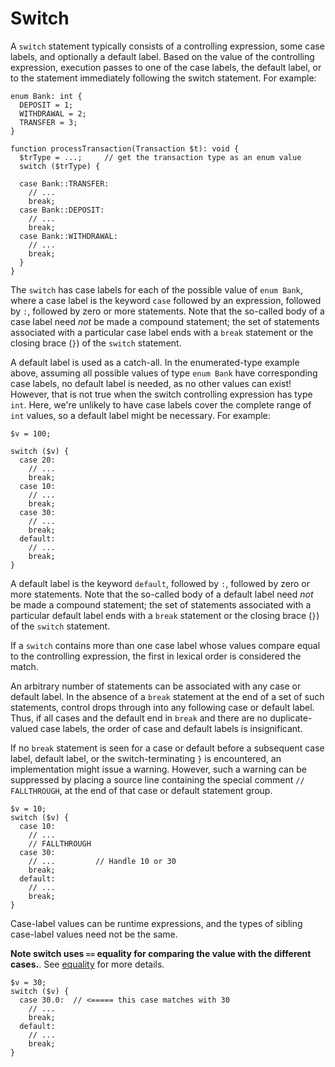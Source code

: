 # Switch

A `switch` statement typically consists of a controlling expression, some case labels, and optionally a default label.  Based on the
value of the controlling expression, execution passes to one of the case labels, the default label, or to the statement immediately
following the switch statement.  For example:

```hack no-extract
enum Bank: int {
  DEPOSIT = 1;
  WITHDRAWAL = 2;
  TRANSFER = 3;
}

function processTransaction(Transaction $t): void {
  $trType = ...;     // get the transaction type as an enum value
  switch ($trType) {

  case Bank::TRANSFER:
    // ...
    break;
  case Bank::DEPOSIT:
    // ...
    break;
  case Bank::WITHDRAWAL:
    // ...
    break;
  }
}
```

The `switch` has case labels for each of the possible value of `enum Bank`, where a case label is the keyword `case` followed by an
expression, followed by `:`, followed by zero or more statements.  Note that the so-called body of a case label need *not* be made a
compound statement; the set of statements associated with a particular case label ends with a `break` statement or the closing brace (`}`)
of the `switch` statement.

A default label is used as a catch-all.  In the enumerated-type example above, assuming all possible values of type `enum Bank` have
corresponding case labels, no default label is needed, as no other values can exist!  However, that is not true when the switch controlling
expression has type `int`. Here, we're unlikely to have case labels cover the complete range of `int` values, so a default label might be
necessary.  For example:

```hack
$v = 100;

switch ($v) {
  case 20:
    // ...
    break;
  case 10:
    // ...
    break;
  case 30:
    // ...
    break;
  default:
    // ...
    break;
}
```

A default label is the keyword `default`, followed by `:`, followed by zero or more statements.  Note that the so-called body of a default
label need *not* be made a compound statement; the set of statements associated with a particular default label ends with a `break`
statement or the closing brace (`}`) of the `switch` statement.

If a `switch` contains more than one case label whose values compare equal to the controlling expression, the first in lexical order is
considered the match.

An arbitrary number of statements can be associated with any case or default label. In the absence of a `break` statement at the end of
a set of such statements, control drops through into any following case or default label. Thus, if all cases and the default end in `break`
and there are no duplicate-valued case labels, the order of case and default labels is insignificant.

If no `break` statement is seen for a case or default before a subsequent case label, default label, or the switch-terminating `}` is
encountered, an implementation might issue a warning. However, such a warning can be suppressed by placing a source line containing the
special comment `// FALLTHROUGH`, at the end of that case or default statement group.

```hack
$v = 10;
switch ($v) {
  case 10:
    // ...
    // FALLTHROUGH
  case 30:
    // ...         // Handle 10 or 30
    break;
  default:
    // ...
    break;
}
```

Case-label values can be runtime expressions, and the types of sibling case-label values need not be the same.

**Note switch uses `==` equality for comparing the value with the
different cases.**. See [equality](/docs/hack/expressions-and-operators/equality) for more details.

```hack
$v = 30;
switch ($v) {
  case 30.0:  // <===== this case matches with 30
    // ...
    break;
  default:
    // ...
    break;
}
```
